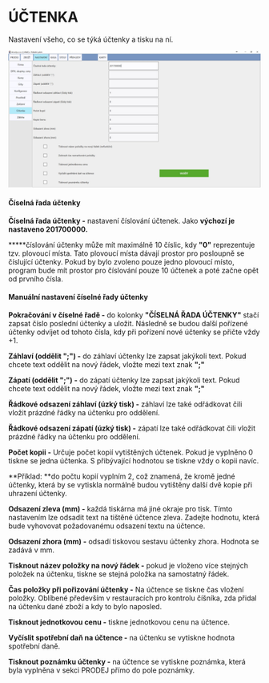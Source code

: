 # ÚČTENKA

Nastavení všeho, co se týká účtenky a tisku na ní.

![](/assets/NASTAVENI-UCTENKA.JPG)

#### Číselná řada účtenky

**Číselná řada účtenky -** nastavení číslování účtenek. Jako **výchozí je nastaveno 201700000.**

**\***číslování účtenky může mít maximálně 10 číslic, kdy **"0"** reprezentuje tzv. plovoucí místa. Tato plovoucí místa dávají prostor pro posloupně se číslující účtenky. Pokud by bylo zvoleno pouze jedno plovoucí místo, program bude mít prostor pro číslování pouze 10 účtenek a poté začne opět od prvního čísla.

#### Manuální nastavení číselné řady účtenky

**Pokračování v číselné řadě -** do kolonky **"ČÍSELNÁ ŘADA ÚČTENKY"** stačí zapsat číslo poslední účtenky a uložit. Následně se budou další pořízené účtenky odvíjet od tohoto čísla, kdy při pořízení nové účtenky se přičte vždy +1.

**Záhlaví \(oddělit ";"\) -** do záhlaví účtenky lze zapsat jakýkoli text. Pokud chcete text oddělit na nový řádek, vložte mezi text znak **";"**

**Zápatí \(oddělit ";"\) -** do zápatí účtenky lze zapsat jakýkoli text. Pokud chcete text oddělit na nový řádek, vložte mezi text znak **";"**

**Řádkové odsazení záhlaví \(úzký tisk\) -** záhlaví lze také odřádkovat čili vložit prázdné řádky na účtenku pro oddělení.

**Řádkové odsazení zápatí \(úzký tisk\) -** zápatí lze také odřádkovat čili vložit prázdné řádky na účtenku pro oddělení.

**Počet kopii -** Určuje počet kopií vytištěných účtenek. Pokud je vyplněno 0 tiskne se jedna účtenka. S přibývající hodnotou se tiskne vždy o kopii navíc.

**Příklad: **do počtu kopií vyplním 2, což znamená, že kromě jedné účtenky, která by se vytiskla normálně budou vytištěny další dvě kopie při uhrazení účtenky.

**Odsazení zleva \(mm\) -** každá tiskárna má jiné okraje pro tisk. Tímto nastavením lze odsadit text na tištěné účtence zleva. Zadejte hodnotu, která bude vyhovovat požadovanému odsazení textu na účtence.

**Odsazení zhora \(mm\) -** odsadí tiskovou sestavu účtenky zhora. Hodnota se zadává v mm.

**Tisknout název položky na nový řádek -** pokud je vloženo více stejných položek na účtenku, tiskne se stejná položka na samostatný řádek.

**Čas položky při pořizování účtenky -** Na účtence se tiskne čas vložení položky. Oblíbené především v restauracích pro kontrolu číšníka, zda přidal na účtenku dané zboží a kdy to bylo naposled.

**Tisknout jednotkovou cenu -** tiskne jednotkovou cenu na účtence.

**Vyčíslit spotřební daň na účtence -** na účtenku se vytiskne hodnota spotřební daně.

**Tisknout poznámku účtenky -** na účtence se vytiskne poznámka, která byla vyplněna v sekci PRODEJ přímo do pole poznámky.

